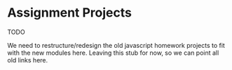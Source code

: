 # Assignment Projects

TODO

We need to restructure/redesign the old javascript homework projects to fit with the new modules here. Leaving this stub for now, so we can point all old links here.
